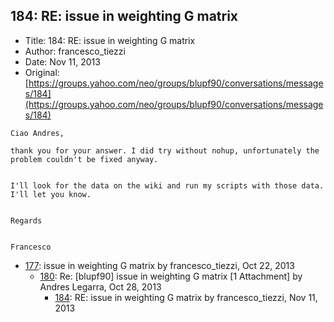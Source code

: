 ## 184: RE: issue in weighting G matrix

- Title: 184: RE: issue in weighting G matrix
- Author: francesco_tiezzi
- Date: Nov 11, 2013
- Original: [https://groups.yahoo.com/neo/groups/blupf90/conversations/messages/184](https://groups.yahoo.com/neo/groups/blupf90/conversations/messages/184)

```
Ciao Andres,

thank you for your answer. I did try without nohup, unfortunately the problem couldn't be fixed anyway.


I'll look for the data on the wiki and run my scripts with those data. I'll let you know.


Regards


Francesco
```

- [177](0177.md): issue in weighting G matrix by francesco_tiezzi, Oct 22, 2013
    - [180](0180.md): Re: [blupf90] issue in weighting G matrix [1 Attachment] by Andres Legarra, Oct 28, 2013
        - [184](0184.md): RE: issue in weighting G matrix by francesco_tiezzi, Nov 11, 2013

